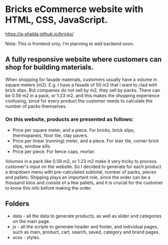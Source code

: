 # Bricks eCommerce website with HTML, CSS, JavaScript.

https://a-shalda.github.io/bricks/

Note: This is frontend only, I'm planning to add backend soon.

## A fully responsive website where customers can shop for building materials.

When shopping for fasade materials, customers usually have a volume in square meters (m2). E.g. I have a fasade of 50 m2 that I want to clad with brick slips. But companies do not sell by m2, they sell by packs. There can be 0.59 m2 in a pack, or 1.23 m2, and this makes the shopping experience confusing, since for every product the customer needs to calculate the number of packs themselves. 

### On this website, products are presented as follows: 

* Price per square meter, and a piece. For bricks, brick slips, thermopanels, floor tile, clay pavers.
* Price per linear (running) meter, and a piece. For stair tile, corner brick slips, window sills.
* Price per piece. For fence caps, mortar.

Volumes in a pack like 0.59 m2, or 1.23 m2 make it very tricky to process customer's input on the website. So I decided to generate for each product a dropdown menu with pre-calculated subtotal, number of packs, pieces and pallets. Shipping plays an important role, since the order can be a thousand kilos and consist of a few pallets, and it is crucial for the customer to know this info before making the order.

## Folders

* data - all the data to generate products, as well as slider and categories on the main page.
* js - all the scripts to generate header and footer, and individual pages, such as main, product, cart, search, saved, category and brand pages.
* scss - styles.